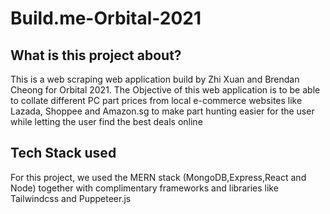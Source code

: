 # Build.me-Orbital-2021

## What is this project about?

This is a web scraping web application build by Zhi Xuan and Brendan Cheong for Orbital 2021. The Objective of this web application is to be able to collate different PC part prices from local e-commerce websites like Lazada, Shoppee and Amazon.sg to make part hunting easier for the user while letting the user find the best deals online

## Tech Stack used

For this project, we used the MERN stack (MongoDB,Express,React and Node) together with complimentary frameworks and libraries like Tailwindcss and Puppeteer.js
